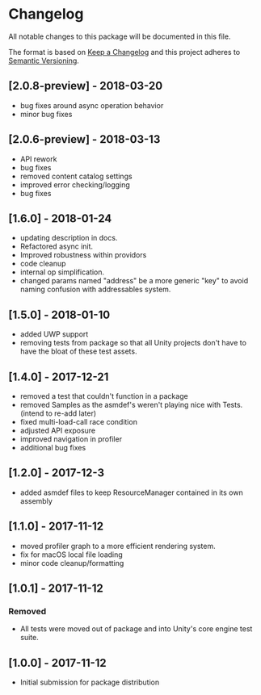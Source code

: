 # Changelog
All notable changes to this package will be documented in this file.

The format is based on [Keep a Changelog](http://keepachangelog.com/en/1.0.0/)
and this project adheres to [Semantic Versioning](http://semver.org/spec/v2.0.0.html).

## [2.0.8-preview] - 2018-03-20
- bug fixes around async operation behavior
- minor bug fixes


## [2.0.6-preview] - 2018-03-13
- API rework
- bug fixes
- removed content catalog settings
- improved error checking/logging
- bug fixes

## [1.6.0] - 2018-01-24
- updating description in docs.
- Refactored async init.
- Improved robustness within providors
- code cleanup
- internal op simplification.
- changed params named "address" be a more generic "key" to avoid naming confusion with addressables system.

## [1.5.0] - 2018-01-10
- added UWP support
- removing tests from package so that all Unity projects don't have to have the bloat of these test assets.

## [1.4.0] - 2017-12-21
- removed a test that couldn't function in a package
- removed Samples as the asmdef's weren't playing nice with Tests. (intend to re-add later)
- fixed multi-load-call race condition
- adjusted API exposure
- improved navigation in profiler
- additional bug fixes

## [1.2.0] - 2017-12-3
- added asmdef files to keep ResourceManager contained in its own assembly

## [1.1.0] - 2017-11-12
- moved profiler graph to a more efficient rendering system.
- fix for macOS local file loading
- minor code cleanup/formatting

## [1.0.1] - 2017-11-12
### Removed
- All tests were moved out of package and into Unity's core engine test suite.  

## [1.0.0] - 2017-11-12
- Initial submission for package distribution

